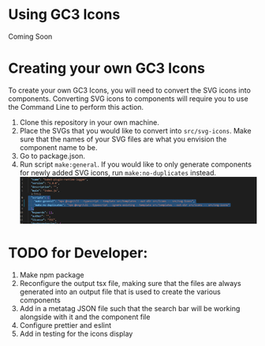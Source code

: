 # Using GC3 Icons
Coming Soon

# Creating your own GC3 Icons
To create your own GC3 Icons, you will need to convert the SVG icons into components. Converting SVG icons to components will require you to use the Command Line to perform this action.

1. Clone this repository in your own machine.
2. Place the SVGs that you would like to convert into `src/svg-icons`. Make sure that the names of your SVG files are what you envision the component name to be.
3. Go to package.json.
4. Run script `make:general`. If you would like to only generate components for newly added SVG icons, run `make:no-duplicates` instead.
![Run Script](script-run.png)

# TODO for Developer:
1. Make npm package
2. Reconfigure the output tsx file, making sure that the files are always generated into an output file that is used to create the various components
3. Add in a metatag JSON file such that the search bar will be working alongside with it and the component file
4. Configure prettier and eslint
5. Add in testing for the icons display
